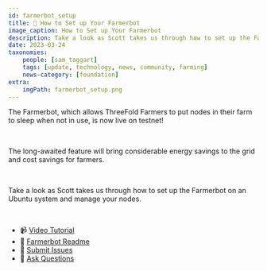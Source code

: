 ```yaml
---
id: farmerbot_setup
title: 🤖 How to Set up Your Farmerbot
image_caption: How to Set up Your Farmerbot
description: Take a look as Scott takes us through how to set up the Farmerbot on an Ubuntu system and manage your nodes.
date: 2023-03-24
taxonomies:
    people: [sam_taggart]
    tags: [update, technology, news, community, farming]
    news-category: [foundation]
extra:
    imgPath: farmerbot_setup.png
---
```


The Farmerbot, which allows ThreeFold Farmers to put nodes in their farm to sleep when not in use, is now live on testnet!

<br/>

The long-awaited feature will bring considerable energy savings to the grid and cost savings for farmers.

<br/>

Take a look as Scott takes us through how to set up the Farmerbot on an Ubuntu system and manage your nodes.

<br/>

- 📹 [Video Tutorial](https://youtu.be/8KKqqHmJE1Q)
- 📄 [Farmerbot Readme](https://github.com/threefoldtech/farmerbot#readme)
- 🚨 [Submit Issues](https://github.com/threefoldtech/farmerbot/issues)
- 💬 [Ask Questions](https://t.me/threefoldtesting)